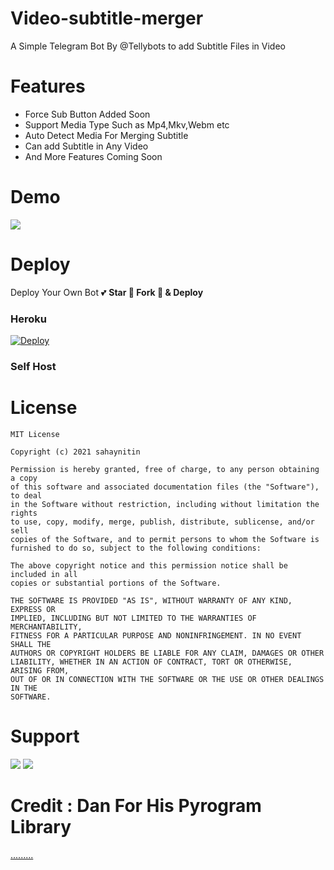 # Video-subtitle-merger

A Simple Telegram Bot By @Tellybots to add Subtitle Files in Video

# Features
- Force Sub Button Added Soon
- Support Media Type Such as Mp4,Mkv,Webm etc 
- Auto Detect Media For Merging Subtitle
- Can add Subtitle in Any Video
- And More Features Coming Soon

# Demo 
<a href="https://t.me/tellyconverterprobot"><img src="https://telegra.ph/file/f83053e0b64f3a10a9f0a.jpg"></a>

# Deploy
Deploy Your Own Bot 💕 **Star 🎉 Fork 🍴 & Deploy**

### Heroku
[![Deploy](https://www.herokucdn.com/deploy/button.svg)](https://heroku.com/deploy?template=https://github.com/Tellybots/video-subtitle-merger)

### Self Host


# License
```
MIT License

Copyright (c) 2021 sahaynitin

Permission is hereby granted, free of charge, to any person obtaining a copy
of this software and associated documentation files (the "Software"), to deal
in the Software without restriction, including without limitation the rights
to use, copy, modify, merge, publish, distribute, sublicense, and/or sell
copies of the Software, and to permit persons to whom the Software is
furnished to do so, subject to the following conditions:

The above copyright notice and this permission notice shall be included in all
copies or substantial portions of the Software.

THE SOFTWARE IS PROVIDED "AS IS", WITHOUT WARRANTY OF ANY KIND, EXPRESS OR
IMPLIED, INCLUDING BUT NOT LIMITED TO THE WARRANTIES OF MERCHANTABILITY,
FITNESS FOR A PARTICULAR PURPOSE AND NONINFRINGEMENT. IN NO EVENT SHALL THE
AUTHORS OR COPYRIGHT HOLDERS BE LIABLE FOR ANY CLAIM, DAMAGES OR OTHER
LIABILITY, WHETHER IN AN ACTION OF CONTRACT, TORT OR OTHERWISE, ARISING FROM,
OUT OF OR IN CONNECTION WITH THE SOFTWARE OR THE USE OR OTHER DEALINGS IN THE
SOFTWARE.

```

# Support 
<a href="https://t.me/Tellybots_support"><img src="https://img.shields.io/badge/Support_Group-2cb6e0?style=for-the-badge&logo=telegram&logoColor=white"></a> <a href="https://t.me/tellybots_4u"><img src="https://img.shields.io/badge/Updates_Channel-2cb6e0?style=for-the-badge&logo=telegram&logoColor=white"></a>


# Credit : Dan For His Pyrogram Library<a href="https://github.com/pyrogram/pyrogram">
.........
